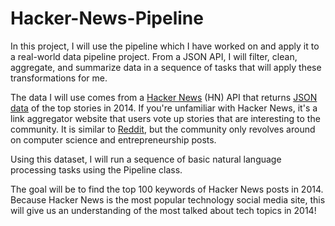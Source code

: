 # Hacker-News-Pipeline
In this project, I will use the pipeline which I have worked on and apply it to a real-world data pipeline project. From a JSON API, I will filter, clean, aggregate, and summarize data in a sequence of tasks that will apply these transformations for me.

The data I will use comes from a [Hacker News](https://news.ycombinator.com/) (HN) API that returns [JSON data](https://developer.mozilla.org/en-US/docs/Web/JavaScript/Reference/Global_Objects/JSON) of the top stories in 2014. If you're unfamiliar with Hacker News, it's a link aggregator website that users vote up stories that are interesting to the community. It is similar to [Reddit](https://www.reddit.com/), but the community only revolves around on computer science and entrepreneurship posts.

Using this dataset, I will run a sequence of basic natural language processing tasks using the Pipeline class. 

The goal will be to find the top 100 keywords of Hacker News posts in 2014. Because Hacker News is the most popular technology social media site, this will give us an understanding of the most talked about tech topics in 2014!
